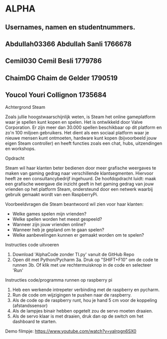 # ALPHA



Usernames, namen en studentnummers.
-------------
Abdullah03366
Abdullah Sanli
1766678
-------------
Cemil030
Cemil Besli
1779786
-------------
ChaimDG
Chaim de Gelder
1790519
-------------
Youcol
Youri Collignon
1735684
-------------

Achtergrond Steam

Zoals jullie hoogstwaarschijnlijk weten, is Steam het online gameplatform waar je spellen kunt kopen en spelen. Het is ontwikkeld door Valve Corporation.
Er zijn meer dan 30.000 spellen beschikbaar op dit platform en zo'n 100 miljoen gebruikers.
Het dient als een sociaal platform waar je nieuwe mensen kunt ontmoeten, hardware kunt kopen (bijvoorbeeld jouw eigen Steam controller) en heeft functies zoals een chat, hubs, uitzendingen en workshops.

Opdracht

Steam wil haar klanten beter bedienen door meer grafische weergaves te maken van gaming gedrag naar verschillende klantsegmenten. Hiervoor heeft ze een consultancybedrijf ingehuurd. 
De hoofdopdracht luidt: maak een grafische weergave die inzicht geeft in het gaming gedrag van jouw vrienden op het platform Steam, ondersteund door een netwerk waarbij gebruik gemaakt wordt van een RaspberryPi.

Voorbeeldvragen die Steam beantwoord wil zien voor haar klanten:

 -   Welke games spelen mijn vrienden?
 -   Welke spellen worden het meest gespeeld?
 -   Wanneer zijn jouw vrienden online?
 -   Wanneer heb je gepland om te gaan spelen?
 -   Welke aanbevelingen kunnen er gemaakt worden om te spelen?


Instructies code uitvoeren

1.  Download 'AlphaCode zonder TI.py' vanuit de GitHub Repo
2.  Open dit met Python/Pycharm
3a. Druk op "SHIFT+F10" om de code te runnen
3b. Of klik met uw rechtermuisknop in de code en selecteer 'Run'

Instructies code/programma runnen op raspberry pi
1. Heb een werkende intrepeter verbinding met de raspberry en pycharm.
2. Run de code om wijzigingen te pushen naar de raspberry.
3. Als de code op de raspberry runt, hou je hand 5 cm voor de koppeling (afstandssensor)
4. Als de lampjes binair hebben opgetelt zou de servo moeten draaien.
5. Als de servo klaar is met draaien, druk dan op de switch om het dashboard te starten.

Demo filmpje:
https://www.youtube.com/watch?v=yaIrpgn6SX0

